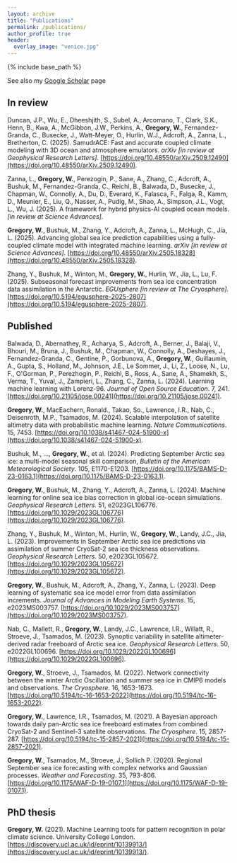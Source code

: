 ```yaml
---
layout: archive
title: "Publications"
permalink: /publications/
author_profile: true
header:
  overlay_image: "venice.jpg"
---
```

<!--
{% if author.googlescholar %}
  You can also find my articles on <u><a href="{{author.googlescholar}}">my Google Scholar profile</a>.</u>
{% endif %}

{% include base_path %}

{% for post in site.publications reversed %}
  {% include archive-single.html %}
{% endfor %}

 -->

{% include base_path %}

See also my [Google Scholar](https://scholar.google.com/citations?user=zgcx9eQAAAAJ&hl=en&oi=sra) page

## In review

Duncan, J.P., Wu, E., Dheeshjith, S., Subel, A., Arcomano, T., Clark, S.K., Henn, B., Kwa, A., McGibbon, J.W., Perkins, A., **Gregory, W.**, Fernandez-Granda, C., Busecke, J., Watt-Meyer, O., Hurlin, W.J., Adcroft, A., Zanna, L., Bretherton, C. (2025). SamudrACE: Fast and accurate coupled climate modeling with 3D ocean and atmosphere emulators. *arXiv [in review at Geophysical Research Letters]*. [https://doi.org/10.48550/arXiv.2509.12490](https://doi.org/10.48550/arXiv.2509.12490).

Zanna, L., **Gregory, W.**, Perezogin, P., Sane, A., Zhang, C., Adcroft, A., Bushuk, M., Fernandez-Granda, C., Reichl, B., Balwada, D., Busecke, J., Chapman, W., Connolly, A., Du, D., Everard, K., Falasca, F., Falga, R., Kamm, D., Meunier, E., Liu, Q., Nasser, A., Pudig, M., Shao, A., Simpson, J.L., Vogt, L., Wu, J. (2025). A framework for hybrid physics-AI coupled ocean models. *[in review at Science Advances]*.

**Gregory, W.**, Bushuk, M., Zhang, Y., Adcroft, A., Zanna, L., McHugh, C., Jia, L. (2025). Advancing global sea ice prediction capabilities using a fully-coupled climate model with integrated machine learning. *arXiv [in review at Science Advances]*. [https://doi.org/10.48550/arXiv.2505.18328](https://doi.org/10.48550/arXiv.2505.18328).

Zhang, Y., Bushuk, M., Winton, M., **Gregory, W.**, Hurlin, W., Jia, L., Lu, F. (2025). Subseasonal forecast improvements from sea ice concentration data assimilation in the Antarctic. *EGUsphere [in review at The Cryosphere]*. [https://doi.org/10.5194/egusphere-2025-2807](https://doi.org/10.5194/egusphere-2025-2807). 

## Published

Balwada, D., Abernathey, R., Acharya, S., Adcroft, A., Berner, J., Balaji, V., Bhouri, M., Bruna, J., Bushuk, M., Chapman, W., Connolly, A., Deshayes, J., Fernandez-Granda, C., Gentine, P., Gorbunova, A., **Gregory, W.**, Guillaumin, A., Gupta, S., Holland, M., Johnson, J.E., Le Sommer, J., Li, Z., Loose, N., Lu, F., O'Gorman, P., Perezhogin, P., Reichl, B., Ross, A., Sane, A., Shamekh, S., Verma, T., Yuval, J., Zampieri, L., Zhang, C., Zanna, L. (2024). Learning machine learning with Lorenz-96. *Journal of Open Source Education*. 7, 241. [https://doi.org/10.21105/jose.00241](https://doi.org/10.21105/jose.00241).

**Gregory, W.**, MacEachern, Ronald., Takao, So., Lawrence, I.R., Nab, C., Deisenroth, M.P., Tsamados, M. (2024). Scalable interpolation of satellite altimetry data with probabilistic machine learning. *Nature Communications*. 15, 7453. [https://doi.org/10.1038/s41467-024-51900-x](https://doi.org/10.1038/s41467-024-51900-x).

Bushuk, M., ..., **Gregory, W.**, et al. (2024). Predicting September Arctic sea ice: a multi-model seasonal skill comparison, *Bulletin of the American Meteorological Society*. 105, E1170-E1203. [https://doi.org/10.1175/BAMS-D-23-0163.1](https://doi.org/10.1175/BAMS-D-23-0163.1).

**Gregory, W.**, Bushuk, M., Zhang, Y., Adcroft, A., Zanna, L. (2024). Machine learning for online sea ice bias correction in global ice-ocean simulations. *Geophysical Research Letters*. 51, e2023GL106776. [https://doi.org/10.1029/2023GL106776](https://doi.org/10.1029/2023GL106776).

Zhang, Y., Bushuk, M., Winton, M., Hurlin, W., **Gregory, W.**, Landy, J.C., Jia, L. (2023). Improvements in September Arctic sea ice predictions via assimilation of summer CryoSat-2 sea ice thickness observations. *Geophysical Research Letters*. 50, e2023GL105672. [https://doi.org/10.1029/2023GL105672](https://doi.org/10.1029/2023GL105672).

**Gregory, W.**, Bushuk, M., Adcroft, A., Zhang, Y., Zanna, L. (2023). Deep learning of systematic sea ice model error from data assimilation increments. *Journal of Advances in Modeling Earth Systems*. 15, e2023MS003757. [https://doi.org/10.1029/2023MS003757](https://doi.org/10.1029/2023MS003757).

Nab, C., Mallett, R., **Gregory, W.**, Landy, J.C., Lawrence, I.R., Willatt, R., Stroeve, J., Tsamados, M. (2023). Synoptic variability in satellite altimeter-derived radar freeboard of Arctic sea ice. *Geophysical Research Letters*. 50, e2022GL100696. [https://doi.org/10.1029/2022GL100696](https://doi.org/10.1029/2022GL100696).

**Gregory, W.**, Stroeve, J., Tsamados, M. (2022). Network connectivity between the winter Arctic Oscillation and summer sea ice in CMIP6 models and observations. *The Cryosphere*. 16, 1653-1673. [https://doi.org/10.5194/tc-16-1653-2022](https://doi.org/10.5194/tc-16-1653-2022).

**Gregory, W.**, Lawrence, I.R., Tsamados, M. (2021). A Bayesian approach towards daily pan-Arctic sea ice freeboard estimates from combined CryoSat-2 and Sentinel-3 satellite observations. *The Cryosphere*. 15, 2857-287. [https://doi.org/10.5194/tc-15-2857-2021](https://doi.org/10.5194/tc-15-2857-2021).

**Gregory, W.**, Tsamados, M., Stroeve, J., Sollich P. (2020). Regional September sea ice forecasting with complex networks and Gaussian processes. *Weather and Forecasting*. 35, 793-806. [https://doi.org/10.1175/WAF-D-19-0107.1](https://doi.org/10.1175/WAF-D-19-0107.1).

## PhD thesis

**Gregory, W.** (2021). Machine Learning tools for pattern recognition in polar climate science. University College London. [https://discovery.ucl.ac.uk/id/eprint/10139913/](https://discovery.ucl.ac.uk/id/eprint/10139913/).
